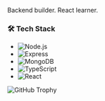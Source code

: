 
Backend builder.
React learner.


### 🛠️ Tech Stack

- ![Node.js](https://img.shields.io/badge/-Node.js-339933?style=flat&logo=node.js&logoColor=white)
- ![Express](https://img.shields.io/badge/-Express.js-000000?style=flat&logo=express&logoColor=white)
- ![MongoDB](https://img.shields.io/badge/-MongoDB-47A248?style=flat&logo=mongodb&logoColor=white)
- ![TypeScript](https://img.shields.io/badge/-TypeScript-007ACC?style=flat&logo=typescript&logoColor=white)
- ![React](https://img.shields.io/badge/-React-61DAFB?style=flat&logo=react&logoColor=black)



![GitHub Trophy](https://github-profile-trophy.vercel.app/?username=ayusclg&theme=radical&no-frame=true&margin-w=10)
